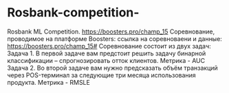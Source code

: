 # Rosbank-competition-
Rosbank ML Competition. https://boosters.pro/champ_15
Соревнование, проводимое на платформе Boosters: ссылка на соревноваени и данные: https://boosters.pro/champ_15# Соревнование состоит из двух задач:
Задача 1.
В первой задаче вам предстоит решить задачу бинарной классификации – спрогнозировать отток клиентов. Метрика - AUC
Задача 2.
Во второй задаче вам нужно предсказать объём транзакций через POS-терминал за следующие три месяца использования продукта. Метрика - RMSLE
